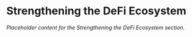 # Strengthening the DeFi Ecosystem

*Placeholder content for the Strengthening the DeFi Ecosystem section.*
